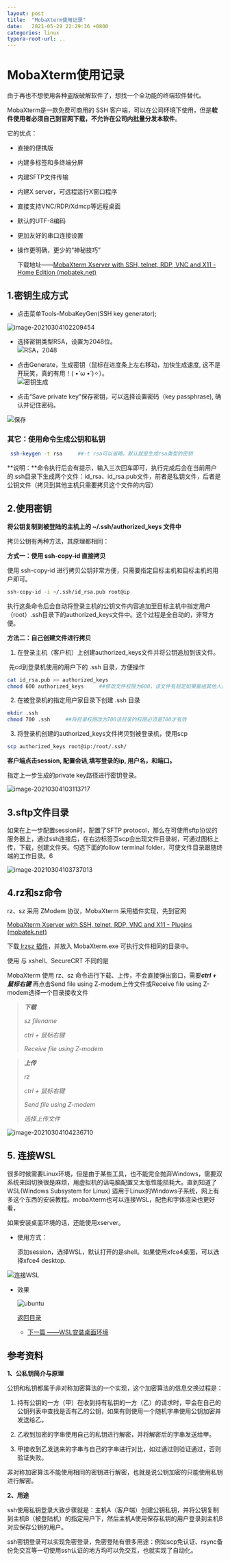 ```yaml
---
layout: post
title:  "MobaXterm使用记录"
date:   2021-05-29 22:29:36 +0800
categories: linux
typora-root-url: ..
---
```

# MobaXterm使用记录

由于再也不想使用各种盗版破解软件了，想找一个全功能的终端软件替代。

MobaXterm是一款免费可商用的 SSH 客户端，可以在公司环境下使用，但是**软件使用者必须自己到官网下载，不允许在公司内批量分发本软件**。

它的优点：

- 直接的便携版

- 内建多标签和多终端分屏

- 内建SFTP文件传输

- 内建X server，可远程运行X窗口程序

- 直接支持VNC/RDP/Xdmcp等远程桌面

- 默认的UTF-8编码

- 更加友好的串口连接设置

- 操作更明确，更少的“神秘技巧”

  下载地址——[MobaXterm Xserver with SSH, telnet, RDP, VNC and X11 - Home Edition (mobatek.net)](https://mobaxterm.mobatek.net/download-home-edition.html)

## 1.密钥生成方式

- 点击菜单Tools-MobaKeyGen(SSH key generator); 

![image-20210304102209454](/assets/images/mobaXterm密钥生成.png) 

- 选择密钥类型RSA，设置为2048位。  
  ![RSA，2048](/assets/images\key-generator.png)

- 点击Generate，生成密钥（鼠标在进度条上左右移动，加快生成速度, 这不是开玩笑，真的有用！( •̀ ω •́ )✧）。  
  ![密钥生成](/assets/images\generate-key.png)

  

- 点击“Save private key”保存密钥，可以选择设置密码（key passphrase), 确认并记住密码。



![保存](/assets/images\save-private-key.png)

### 其它：使用命令生成公钥和私钥

```bash
 ssh-keygen -t rsa     ##-t rsa可以省略，默认就是生成rsa类型的密钥
```

   **说明：**命令执行后会有提示，输入三次回车即可，执行完成后会在当前用户的.ssh目录下生成两个文件：id_rsa、id_rsa.pub文件，前者是私钥文件，后者是公钥文件（拷贝到其他主机只需要拷贝这个文件的内容）

## 2.使用密钥

**将公钥复制到被登陆的主机上的 ~/.ssh/authorized_keys 文件中**

   拷贝公钥有两种方法，其原理都相同：

   **方式一：使用 ssh-copy-id 直接拷贝**

   使用 ssh-copy-id 进行拷贝公钥非常方便，只需要指定目标主机和目标主机的用户即可。

```bash
ssh-copy-id -i ~/.ssh/id_rsa.pub root@ip
```

   执行这条命令后会自动将登录主机的公钥文件内容追加至目标主机中指定用户（root）.ssh目录下的authorized_keys文件中。这个过程是全自动的，非常方便。

 

   **方法二：自己创建文件进行拷贝**

1) 在登录主机（客户机）上创建authorized_keys文件并将公钥追加到该文件。

​    先cd到登录机使用的用户下的 .ssh 目录，方便操作

```bash
cat id_rsa.pub >> authorized_keys
chmod 600 authorized_keys     ##修改文件权限为600，该文件有规定如果属组其他人出现可写则文件就不会生效
```

2) 在被登录机的指定用户家目录下创建 .ssh 目录

```bash
mkdir .ssh
chmod 700 .ssh     ##将目录权限改为700该目录的权限必须是700才有效
```

3) 将登录机创建的authorized_keys文件拷贝到被登录机，使用scp

```bash
scp authorized_keys root@ip:/root/.ssh/
```



**客户端点击session, 配置会话,填写登录的ip, 用户名，和端口。**

 指定上一步生成的private key路径进行密钥登录。

![image-20210304103113717](/assets/images\session.png)

## 3.sftp文件目录

如果在上一步配置session时，配置了SFTP protocol，那么在可使用sftp协议的服务器上，通过ssh连接后，在右边标签页scp会出现文件目录树，可通过图标上传，下载，创建文件夹。勾选下面的follow terminal folder，可使文件目录跟随终端的工作目录。6



![image-20210304103737013](/assets/images\scp.png)

## 4.rz和sz命令

rz、sz 采用 ZModem 协议，MobaXterm 采用插件实现，先到官网

[MobaXterm Xserver with SSH, telnet, RDP, VNC and X11 - Plugins (mobatek.net)](https://mobaxterm.mobatek.net/plugins.html)

下载[ lrzsz 插件](https://mobaxterm.mobatek.net/plugins/Lrzsz.mxt3)，并放入 MobaXterm.exe 可执行文件相同的目录中。

使用
与 xshell、SecureCRT 不同的是

MobaXterm 使用 rz、sz 命令进行下载、上传，不会直接弹出窗口，需要***ctrl + 鼠标右键*** 再点击Send file using Z-modem上传文件或Receive file using Z-modem选择一个目录接收文件

> ***下载***
>
> *sz filename*
>
> *ctrl + 鼠标右键*
>
> *Receive file using Z-modem*

 

> ***上传***
>
> *rz*
>
> *ctrl + 鼠标右键*
>
> *Send file using Z-modem*
>
> *选择上传文件*

![image-20210304104236710](images\szrzfile.png)

## 5. 连接WSL

很多时候需要Linux环境，但是由于某些工具，也不能完全抛弃Windows，需要双系统来回切换很是麻烦，用虚拟机的话电脑配置又太低性能损耗大。直到知道了WSL(Windows Subsystem for Linux) 适用于Linux的Windows子系统，网上有多这个东西的安装教程。mobaXterm也可以连接WSL，配色和字体渲染也更好看，

如果安装桌面环境的话，还能使用xserver。

- 使用方式：

  添加session，选择WSL，默认打开的是shell。如果使用xfce4桌面，可以选择xfce4 desktop.

![连接WSL](/assets/images\WSL.png)

- 效果

  ![ubuntu](/assets/images\WSL-ubuntu.png)

  [返回目录](https://zph-programmer.github.io)

  

  * [下一篇 ——WSL安装桌面环境](02-WSL安装桌面环境.md)

## 参考资料

**1、公私钥简介与原理**

 公钥和私钥都属于非对称加密算法的一个实现，这个加密算法的信息交换过程是：

1) 持有公钥的一方（甲）在收到持有私钥的一方（乙）的请求时，甲会在自己的公钥列表中查找是否有乙的公钥，如果有则使用一个随机字串使用公钥加密并发送给乙。

2) 乙收到加密的字串使用自己的私钥进行解密，并将解密后的字串发送给甲。

3) 甲接收到乙发送来的字串与自己的字串进行对比，如过通过则验证通过，否则验证失败。

 非对称加密算法不能使用相同的密钥进行解密，也就是说公钥加密的只能使用私钥进行解密。



**2、用途**

ssh使用私钥登录大致步骤就是：主机A（客户端）创建公钥私钥，并将公钥复制到主机B（被登陆机）的指定用户下，然后主机A使用保存私钥的用户登录到主机B对应保存公钥的用户。 

ssh密钥登录可以实现免密登录，免密登陆有很多用途：例如scp免认证、rsync备份免交互等一切使用ssh认证的地方均可以免交互，也就实现了自动化。

 

